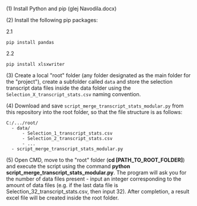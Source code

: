 (1) Install Python and pip (glej Navodila.docx)

(2) Install the following pip packages:

2.1
```
pip install pandas
```

2.2
```
pip install xlsxwriter
```

(3) Create a local "root" folder (any folder designated as the main folder for the "project"), create a subfolder called `data` and store the selection transcript data files inside the 
data folder using the `Selection_X_transcript_stats.csv` naming convention. 

(4) Download and save `script_merge_transcript_stats_modular.py` from this repository into the root folder, so that the file structure is as follows:
```
C:/.../root/
  - data/
      - Selection_1_transcript_stats.csv
      - Selection_2_transcript_stats.csv
      - ...
  - script_merge_transcript_stats_modular.py
```

(5) Open CMD, move to the "root" folder (**cd [PATH_TO_ROOT_FOLDER]**) and execute the script using the command **python script_merge_transcript_stats_modular.py**. The program will ask you for the number of data files present - input an integer corresponding to the amount of data files (e.g. if the last data file is Selection_32_transcript_stats.csv, then 
input 32). After completion, a result excel file will be created inside the root folder.
